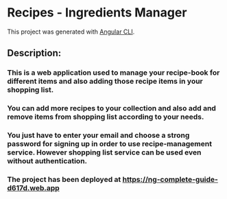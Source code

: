 # Recipes - Ingredients Manager

This project was generated with [Angular CLI](https://github.com/angular/angular-cli).

## Description:
### This is a web application used to manage your recipe-book for different items and also adding those recipe items in your shopping list.
### You can add more recipes to your collection and also add and remove items from shopping list according to your needs.
### You just have to enter your email and choose a strong password for signing up in order to use recipe-management service. However shopping list service can be used even without authentication.
### The project has been deployed at https://ng-complete-guide-d617d.web.app
